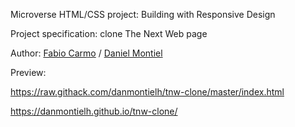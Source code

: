 Microverse HTML/CSS project: Building with Responsive Design

Project specification: clone The Next Web page

Author: <a href="https://github.com/madcido">Fabio Carmo</a> / <a href="https://github.com/danmontielh">Daniel Montiel</a>

Preview:

https://raw.githack.com/danmontielh/tnw-clone/master/index.html

https://danmontielh.github.io/tnw-clone/
